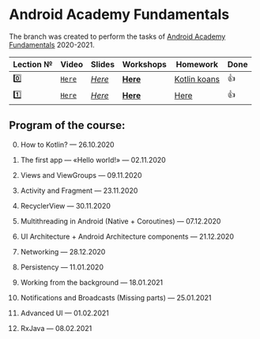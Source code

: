 # Android Academy Fundamentals
The branch was created to perform the tasks of [Android Academy Fundamentals](https://github.com/android-academy-minsk) 2020-2021.

| Lection № | Video | Slides | Workshops | Homework | Done
---|---|---|---|---|---
| :zero: | [`Here`](https://www.youtube.com/watch?v=_clrkv6VL4g) | [*Here*](https://docs.google.com/presentation/d/1Ndgbz6m9ydFFdTu2tXuN2Gussp49f_dnRr6cruwZXDE/edit#slide=id.ga4a15a5964_0_76) | [**Here**](https://github.com/Android-Academy-Global/2020-Fundamentals-Kotlin) | [Kotlin koans](https://play.kotlinlang.org/koans) | :+1:
| :one: | [`Here`](https://www.youtube.com/watch?v=d0944nsdnAg&ab_channel=AndroidAcademyGlobal) |[*Here*](https://docs.google.com/presentation/d/e/2PACX-1vSJH3ethtBzdUUFYS_-CHt4g99RQ9llzJGFO5RUsWDaMjsJwhYzQia23WZ4psU95MMqbt7g4xFGXGkl/pub?start=false&loop=false&delayms=3000&slide=id.ga69feb33e5_1_16) | [**Here**](https://drive.google.com/drive/folders/1AFM8vJzOftXKsiXlQG30BcdpDazjyyc3) | [Here](https://docs.google.com/document/d/e/2PACX-1vTZwbPObJnhMcN5FwTN9uxPZ2kNr8Vu9r07ggzpP2E5M9vzFvzlGyKM-CazwQOQt4QPy3Z_jf-Xa9Ri/pub) | :+1:


## Program of the course:
0. How to Kotlin? — 26.10.2020

1. The first app — «Hello world!» — 02.11.2020
2. Views and ViewGroups — 09.11.2020
3. Activity and Fragment — 23.11.2020
4. RecyclerView — 30.11.2020
5. Multithreading in Android (Native + Coroutines) — 07.12.2020
6. UI Architecture + Android Architecture components — 21.12.2020
7. Networking — 28.12.2020
8. Persistency — 11.01.2020
9. Working from the background — 18.01.2021
10. Notifications and Broadcasts (Missing parts) — 25.01.2021
11. Advanced UI — 01.02.2021
12. RxJava — 08.02.2021
